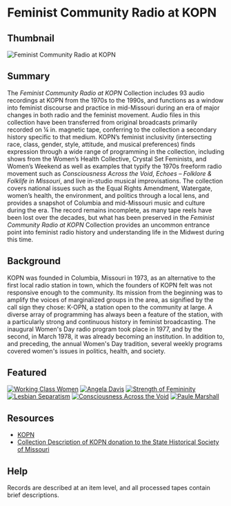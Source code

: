 # Feminist Community Radio at KOPN

## Thumbnail

![Feminist Community Radio at KOPN](https://s3.amazonaws.com/americanarchive.org/special-collections/KOPN_mainimage.jpg)

## Summary

The <em>Feminist Community Radio at KOPN</em> Collection includes 93 audio recordings at KOPN from the 1970s to the 1990s, and functions as a window into feminist discourse and practice in mid-Missouri during an era of major changes in both radio and the feminist movement. Audio files in this collection have been transferred from original broadcasts primarily recorded on ¼ in. magnetic tape, conferring to the collection a secondary history specific to that medium. KOPN’s feminist inclusivity (intersecting race, class, gender, style, attitude, and musical preferences) finds expression through a wide range of programming in the collection, including shows from the Women’s Health Collective, Crystal Set Feminists, and Women’s Weekend as well as examples that typify the 1970s freeform radio movement such as <em>Consciousness Across the Void</em>, <em>Echoes – Folklore & Folklife in Missouri</em>, and live in-studio musical improvisations. The collection covers national issues such as the Equal Rights Amendment, Watergate, women’s health, the environment, and politics through a local lens, and provides a snapshot of Columbia and mid-Missouri music and culture during the era. The record remains incomplete, as many tape reels have been lost over the decades, but what has been preserved in the <em>Feminist Community Radio at KOPN</em> Collection provides an uncommon entrance point into feminist radio history and understanding life in the Midwest during this time.

## Background

KOPN was founded in Columbia, Missouri in 1973, as an alternative to the first local radio station in town, which the founders of KOPN felt was not responsive enough to the community. Its mission from the beginning was to amplify the voices of marginalized groups in the area, as signified by the call sign they chose: K-OPN, a station open to the community at large. A diverse array of programming has always been a feature of the station, with a particularly strong and continuous history in feminist broadcasting. The inaugural Women's Day radio program took place in 1977, and by the second, in March 1978, it was already becoming an institution. In addition to, and preceding, the annual Women's Day tradition, several weekly programs covered women's issues in politics, health, and society.

## Featured

[![Working Class Women](https://s3.amazonaws.com/americanarchive.org/special-collections/KOPN_Thumbnail.jpg)](/catalog/cpb-aacip_518-8p5v69968t)
[![Angela Davis](https://s3.amazonaws.com/americanarchive.org/special-collections/KOPN_Thumbnail.jpg)](/catalog/cpb-aacip_518-901zc7sp10)
[![Strength of Femininity](https://s3.amazonaws.com/americanarchive.org/special-collections/KOPN_Thumbnail.jpg)](/catalog/cpb-aacip_518-3b5w66b115)
[![Lesbian Separatism](https://s3.amazonaws.com/americanarchive.org/special-collections/KOPN_Thumbnail.jpg)](/catalog/cpb-aacip_518-z31ng4hz4q)
[![Consciousness Across the Void](https://s3.amazonaws.com/americanarchive.org/special-collections/KOPN_Thumbnail.jpg)](/catalog/cpb-aacip_518-9g5gb1zf3x)
[![Paule Marshall](https://s3.amazonaws.com/americanarchive.org/special-collections/KOPN_Thumbnail.jpg)](/catalog/cpb-aacip_518-m61bk17s29)

## Resources

- [KOPN](http://www.kopn.org)
- [Collection Description of KOPN donation to the State Historical Society of Missouri](https://shsmo.org/manuscripts/columbia/ca5984.pdf)

## Help

Records are described at an item level, and all processed tapes contain brief descriptions. 

